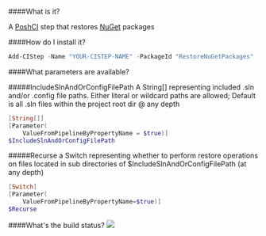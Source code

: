 ####What is it?

A [PoshCI](https://github.com/PoshCI/PoshCI) step that restores [NuGet](https://nuget.org) packages

####How do I install it?

```PowerShell
Add-CIStep -Name "YOUR-CISTEP-NAME" -PackageId "RestoreNuGetPackages"
```

####What parameters are available?

#####IncludeSlnAndOrConfigFilePath
A String[] representing included .sln and/or .config file paths. Either literal or wildcard paths are allowed; Default is all .sln files within the project root dir @ any depth
```PowerShell
[String[]]
[Parameter(
    ValueFromPipelineByPropertyName = $true)]
$IncludeSlnAndOrConfigFilePath
```

#####Recurse
a Switch representing whether to perform restore operations on files located in sub directories of $IncludeSlnAndOrConfigFilePath (at any depth)
```PowerShell
[Switch]
[Parameter(
    ValueFromPipelineByPropertyName=$true)]
$Recurse
```

####What's the build status?
![](https://ci.appveyor.com/api/projects/status/ss92f12pyng156lo?svg=true)
